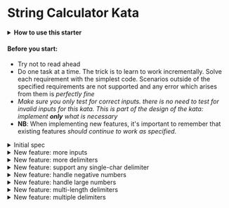 # String Calculator Kata

<details><summary><strong>How to use this starter</strong></summary>
- ensure you have NodeJS installed (via installer, package or nvm -- should be at least version 8)
- clone this somewhere (fork first if you want to, of course)
- I suggest using Visual Studio Code. If you are using VSCode, open the folder where you've put this starting-point, and press Ctrl-~ to open the inbuilt terminal for running the following commands. If you're using another environment, I suggest using an inbuilt terminal if available (eg in WebStorm), otherwise, open a terminal, cd to where this code lives and run:
    - `npm install`
    - `npm run autotest`
- If you're using VSCode, I suggest opening this README.md and pressing Ctrl+Shift+V (default keybinding on windows) to open this document in Markdown preview. If that keybinding doesn't work, try opening the command pallete (Ctrl+Shift+P on windows & linux, Cmd+Shift+P on mac) and typing "Markdown", then selecting "Markdown: Open Preview".
</details>

#### Before you start:

- Try not to read ahead
- Do one task at a time. The trick is to learn to work incrementally. Solve each requirement with the simplest code. Scenarios outside of the specified requirements are not supported and any error which arises from them is _perfectly fine_
- _Make sure you only test for correct inputs. there is no need to test for invalid inputs for this kata. This is part of the design of the kata: implement **only** what is necessary_
- **NB**: When implementing new features, it's important to remember that
existing features _should continue to work as specified_.

<details><summary>Initial spec</summary>

    Create a simple String calculator class with a method named Add which takes in a string and returns an integer.

    The method can take 0, 1 or 2 numbers, and will return their sum (for an empty string it will return 0)
        for example “” or “1” or “1,2”

    Start with the simplest test case of an empty string and move   to 1 and two numbers

    Remember to solve things as simply as possible so that you force yourself to write tests you did not think about

    Remember the TDD cadence:
        RED
        GREEN
        REFACTOR
</details>

<details><summary>New feature: more inputs</summary>

    Allow the Add method to handle an unknown amount of numbers
</details>

<details><summary>New feature: more delimiters</summary>

    Allow the Add method to handle new lines between numbers (instead of commas).

    Example of supported syntax:
        “1\n2,3”  (will equal 6)

    Example of unsupported syntax:
        “1,\n” (clarification: no need to test around this)
</details>

<details>
<summary>New feature: support any single-char delimiter</summary>

    To set the delimiter, the beginning of the string will contain a separate line that looks like this:   “//[delimiter]\n[numbers…]”

    For example: given “//;\n1;2” should return 3
</details>

<details><summary>New feature: handle negative numbers</summary>

    Calling Add with a negative number should throw an exception

    The error should have a message starting with “negatives not allowed”

    The error should contain the negative number that was passed in

    If there are multiple negatives, show all of them in the exception message.
</details>

<details><summary>New feature: handle large numbers</summary>

    Numbers bigger than 1000 should be ignored

    For example, attempting to add  2 + 1001 should return 2
</details>

<details><summary>New feature: multi-length delimiters</summary>

    Delimiters can be of any length with the following format:
    “//[delimiter]\n”

    For example: “//[***]\n1***2***3” should return 6
</details>

<details><summary>New feature: multiple delimiters</summary>

    Allow multiple delimiters like this:  “//[delim1][delim2]\n”

    For example “//[*][%]\n1*2%3” should return 6.
</details>
